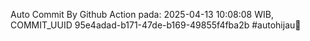 Auto Commit By Github Action pada: 2025-04-13 10:08:08 WIB, COMMIT_UUID 95e4adad-b171-47de-b169-49855f4fba2b #autohijau🗿
